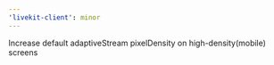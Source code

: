 ```yaml
---
'livekit-client': minor
---
```


Increase default adaptiveStream pixelDensity on high-density(mobile) screens

